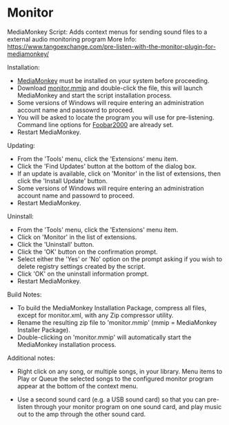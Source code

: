 Monitor
=======

MediaMonkey Script: Adds context menus for sending sound files to a external audio monitoring program
More Info: <https://www.tangoexchange.com/pre-listen-with-the-monitor-plugin-for-mediamonkey/>

Installation:

* [MediaMonkey](https://www.mediamonkey.com/) must be installed on your system before proceeding.
* Download [monitor.mmip](https://github.com/wpkc/Monitor/blob/master/monitor.mmip) and double-click the file, this will launch MediaMonkey and start the script installation process.
* Some versions of Windows will require entering an administration account name and passowrd to proceed.
* You will be asked to locate the program you will use for pre-listening. Command line options for [Foobar2000](http://www.foobar2000.com/) are already set.
* Restart MediaMonkey.

Updating:

* From the 'Tools' menu, click the 'Extensions' menu item.
* Click the 'Find Updates' button at the bottom of the dialog box.
* If an update is available, click on 'Monitor' in the list of extensions, then click the 'Install Update' button.
* Some versions of Windows will require entering an administration account name and passowrd to proceed.
* Restart MediaMonkey.

Uninstall:

* From the 'Tools' menu, click the 'Extensions' menu item.
* Click on 'Monitor' in the list of extensions.
* Click the 'Uninstall' button.
* Click the 'OK' button on the confirmation prompt.
* Select either the 'Yes' or 'No' option on the prompt asking if you wish to delete registry settings created by the script.
* Click 'OK' on the uninstall information prompt.
* Restart MediaMonkey.

Build Notes:
* To build the MediaMonkey Installation Package, compress all files, except for monitor.xml, with any Zip compressor utility. 
* Rename the resulting zip file to 'monitor.mmip' (mmip = MediaMonkey Installer Package).
* Double-clicking on 'monitor.mmip' will automatically start the MediaMonkey installation process.

Additional notes:
* Right click on any song, or multiple songs, in your library. Menu items to Play or Queue the selected songs 
  to the configured monitor program appear at the bottom of the context menu.

* Use a second sound card (e.g. a USB sound card) so that you can pre-listen through your monitor program on
  one sound card, and play music out to the amp through the other sound card.

